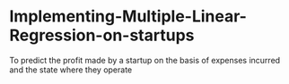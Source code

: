 # Implementing-Multiple-Linear-Regression-on-startups
To predict the profit made by a startup on the basis of expenses incurred and the state where they operate
